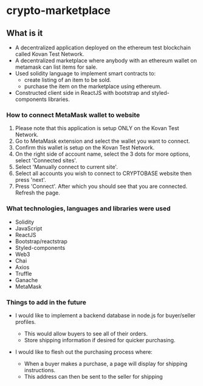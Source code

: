 # crypto-marketplace

## What is it

- A decentralized application deployed on the ethereum test blockchain called Kovan Test Network.
- A decentralized marketplace where anybody with an ethereum wallet on metamask can list items for sale.
- Used solidity language to implement smart contracts to:
  - create listing of an item to be sold.
  - purchase the item on the marketplace using ethereum.
- Constructed client side in ReactJS with bootstrap and styled-components libraries.

### How to connect MetaMask wallet to website

1. Please note that this application is setup ONLY on the Kovan Test Network.
2. Go to MetaMask extension and select the wallet you want to connect.
3. Confirm this wallet is setup on the Kovan Test Network.
4. On the right side of account name, select the 3 dots for more options, select 'Connected sites'.
5. Select 'Manually connect to current site'.
6. Select all accounts you wish to connect to CRYPTOBASE website then press 'next'.
7. Press 'Connect'. After which you should see that you are connected. Refresh the page.

### What technologies, languages and libraries were used

- Solidity
- JavaScript
- ReactJS
- Bootstrap/reactstrap
- Styled-components
- Web3
- Chai
- Axios
- Truffle
- Ganache
- MetaMask

### Things to add in the future

- I would like to implement a backend database in node.js for buyer/seller profiles.
  - This would allow buyers to see all of their orders.
  - Store shipping information if desired for quicker purchasing.

- I would like to flesh out the purchasing process where:
  - When a buyer makes a purchase, a page will display for shipping instructions.
  - This address can then be sent to the seller for shipping
  